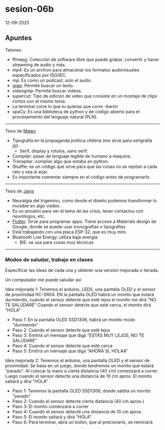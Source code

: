 # sesion-06b

12-09-2025

## Apuntes 

Teloneo

- ffmepg: Colección de software libre que puede grabar, convertir y hacer streaming de audio y más.
- mp4: Es un archivo para almacenar los formatos audiovisuales específicados por ISO/IEC.
- mp: Es como un podcast, solo el audio.
- [grep](https://es.wikipedia.org/wiki/Grep): Permite buscar un texto.
- videogrep: Permite buscar videos.
- supercut: Tipo de edición de video que consiste en un montaje de clips cortos con el mismo tema.
- La terminal corre lo que tu quieras que corre -Aarón 
- spaCy: Es una biblioteca de python y de código abierto para el procesamiento del lenguaje natural (PLN).

---

Tesis de [Mateo](https://github.com/matbutom/)

- Tipografía en la propaganda política chilena (me sirve para serigrafía jiji).
  - Serif, display y rotulos, sans serif.
- Compilar: pasar de lenguaje legible de humano a maquina.
- Transpilar: compilar algo que estaba en python.
- Shuffle: es un código que sirve para que las cosas no se repitan a cada rato y sea al azar.
- Es importante comentar siempre en el código antes de programarlo.

---

Tesis de [Janis](https://github.com/janisepulveda)

- Neuralgía del trigemino, como desde el diseño podemos transformar lo invisible en algo visible.
- Es un amuleto para ver el tema de las crisis, tener contactos con neurólogos, etc,
- [Flutter](https://flutter.dev/?utm_source=google&utm_medium=cpc&utm_campaign=brand_sem&utm_content=latam_latam&gclsrc=aw.ds&gad_source=1&gad_campaignid=13034410696&gbraid=0AAAAAC-INI_zdUFH-tcI12hAaTPWRbqpN&gclid=CjwKCAjwiY_GBhBEEiwAFaghvsei6-ya9YH7SR2JM56XgK4IHPnrq-MMlnvseSFaGbWq6hkgPWrkghoCk4cQAvD_BwE): Sirve para programar apps. Tiene acceso a Materials design de Google, donde se puede usar iconografías o tipografías
- Está trabajando con una placa ESP-32, que es muy mini.
- Bluetooth Low Energy: utiliza baja energía.
  - BlE: se usa para cosas muy técnicas

---

### Modos de saludar, trabajo en clases 

Específicar las ideas de cada una y obtener una versión mejorada o iterada.

Un computador me puede saludar así

Idea mejorada 1: Tenemos el arduino, LEDS, una pantalla OLED y el sensor de proximidad HC-SR04. EN la pantalla OLED habrá un monito que estará durmiendo, cuando el sensor detecte que esté lejos el monito me dirá "NO TE SALUDARÉ" Cuando el sensor detecte que esté cerca, el monito dirá "HOLA"

- Paso 1: En la pantalla OLED SSD1306, habrá un monito modo "durmiendo"
- Paso 2: Cuando el sensor detecte que esté lejos
- Paso 3: Emitirá un mensaje que diga "ESTÁS MUY LEJOS, NO TE SALUDARÉ"
- Paso 4: Cuando el sensor detecte que esté cerca
- Paso 5: Emitirá un mensaje que diga "AHORA SI, HOLAA"

Idea mejorada 2: Tenemos el arduino, una pantalla OLED y el sensor de proximidad. Se basa en un juego, donde tendremos un monito que estará "parado". Al colocar la mano a cierta distancia (40 cm) comenzará a correr. Luego cuando el sensor detecte una distancia de 10 cm aprox. El monito saltará y dira "HOLA"

- Paso 1: Tenemos la pantalla OLED SSD1306, donde saldrá un monito "parado"
- Paso 2: Cuando el sensor detecte cierta distancia (40 cm aprox.)
- Paso 3: El monito comenzará a correr
- Paso 4: Cuando el sensor detecté una distancia de 10 cm aprox.
- Paso 5: El monito saltará y dirá "HOLA"
- Paso 6: Para terminar, abrá un botón, que al precionarlo, se reiniciará


